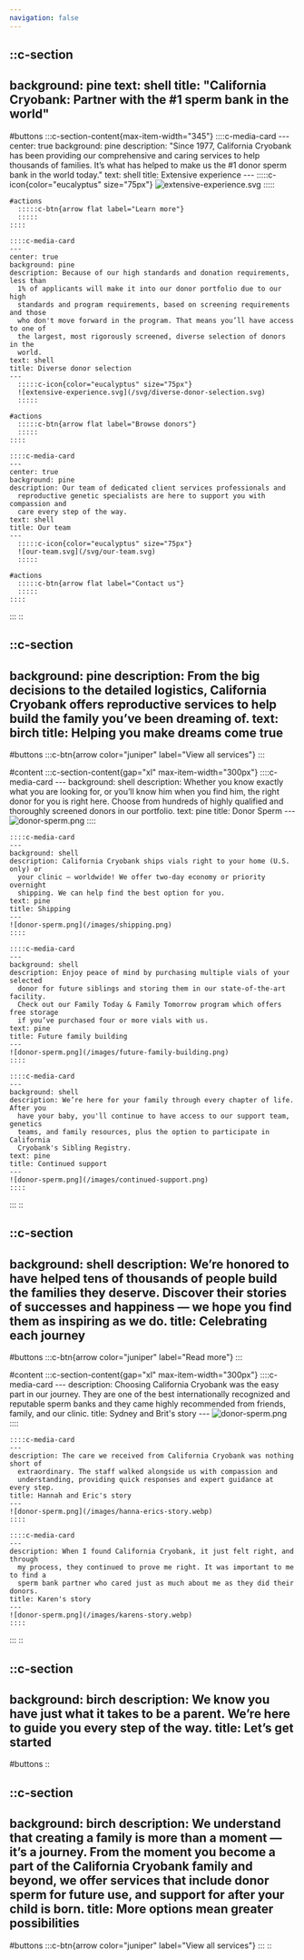```yaml
---
navigation: false
---
```


::c-section
---
background: pine
text: shell
title: "California Cryobank: Partner with the #1 sperm bank in the world"
---
#buttons
  :::c-section-content{max-item-width="345"}
    ::::c-media-card
    ---
    center: true
    background: pine
    description: "Since 1977, California Cryobank has been providing our
      comprehensive and caring services to help thousands of families. It’s what has
      helped to make us the #1 donor sperm bank in the world today."
    text: shell
    title: Extensive experience
    ---
      :::::c-icon{color="eucalyptus" size="75px"}
      ![extensive-experience.svg](/svg/extensive-experience.svg)
      :::::
    
    #actions
      :::::c-btn{arrow flat label="Learn more"}
      :::::
    ::::
  
    ::::c-media-card
    ---
    center: true
    background: pine
    description: Because of our high standards and donation requirements, less than
      1% of applicants will make it into our donor portfolio due to our high
      standards and program requirements, based on screening requirements and those
      who don't move forward in the program. That means you’ll have access to one of
      the largest, most rigorously screened, diverse selection of donors in the
      world.
    text: shell
    title: Diverse donor selection
    ---
      :::::c-icon{color="eucalyptus" size="75px"}
      ![extensive-experience.svg](/svg/diverse-donor-selection.svg)
      :::::
    
    #actions
      :::::c-btn{arrow flat label="Browse donors"}
      :::::
    ::::
  
    ::::c-media-card
    ---
    center: true
    background: pine
    description: Our team of dedicated client services professionals and
      reproductive genetic specialists are here to support you with compassion and
      care every step of the way.
    text: shell
    title: Our team
    ---
      :::::c-icon{color="eucalyptus" size="75px"}
      ![our-team.svg](/svg/our-team.svg)
      :::::
    
    #actions
      :::::c-btn{arrow flat label="Contact us"}
      :::::
    ::::
  :::
::

::c-section
---
background: pine
description: From the big decisions to the detailed logistics, California
  Cryobank offers reproductive services to help build the family you’ve been
  dreaming of.
text: birch
title: Helping you make dreams come true
---
#buttons
  :::c-btn{arrow color="juniper" label="View all services"}
  :::

#content
  :::c-section-content{gap="xl" max-item-width="300px"}
    ::::c-media-card
    ---
    background: shell
    description: Whether you know exactly what you are looking for, or you’ll know
      him when you find him, the right donor for you is right here. Choose from
      hundreds of highly qualified and thoroughly screened donors in our portfolio.
    text: pine
    title: Donor Sperm
    ---
    ![donor-sperm.png](/images/donor-sperm.png)
    ::::
  
    ::::c-media-card
    ---
    background: shell
    description: California Cryobank ships vials right to your home (U.S. only) or
      your clinic — worldwide! We offer two-day economy or priority overnight
      shipping. We can help find the best option for you.
    text: pine
    title: Shipping
    ---
    ![donor-sperm.png](/images/shipping.png)
    ::::
  
    ::::c-media-card
    ---
    background: shell
    description: Enjoy peace of mind by purchasing multiple vials of your selected
      donor for future siblings and storing them in our state-of-the-art facility.
      Check out our Family Today & Family Tomorrow program which offers free storage
      if you’ve purchased four or more vials with us.
    text: pine
    title: Future family building
    ---
    ![donor-sperm.png](/images/future-family-building.png)
    ::::
  
    ::::c-media-card
    ---
    background: shell
    description: We’re here for your family through every chapter of life. After you
      have your baby, you'll continue to have access to our support team, genetics
      teams, and family resources, plus the option to participate in California
      Cryobank's Sibling Registry.
    text: pine
    title: Continued support
    ---
    ![donor-sperm.png](/images/continued-support.png)
    ::::
  :::
::

::c-section
---
background: shell
description: We’re honored to have helped tens of thousands of people build the
  families they deserve. Discover their stories of successes and happiness — we
  hope you find them as inspiring as we do.
title: Celebrating each journey
---
#buttons
  :::c-btn{arrow color="juniper" label="Read more"}
  :::

#content
  :::c-section-content{gap="xl" max-item-width="300px"}
    ::::c-media-card
    ---
    description: Choosing California Cryobank was the easy part in our journey. They
      are one of the best internationally recognized and reputable sperm banks and
      they came highly recommended from friends, family, and our clinic.
    title: Sydney and Brit's story
    ---
    ![donor-sperm.png](/images/sydney-brits-story.webp)
    ::::
  
    ::::c-media-card
    ---
    description: The care we received from California Cryobank was nothing short of
      extraordinary. The staff walked alongside us with compassion and
      understanding, providing quick responses and expert guidance at every step.
    title: Hannah and Eric's story
    ---
    ![donor-sperm.png](/images/hanna-erics-story.webp)
    ::::
  
    ::::c-media-card
    ---
    description: When I found California Cryobank, it just felt right, and through
      my process, they continued to prove me right. It was important to me to find a
      sperm bank partner who cared just as much about me as they did their donors.
    title: Karen's story
    ---
    ![donor-sperm.png](/images/karens-story.webp)
    ::::
  :::
::

::c-section
---
background: birch
description: We know you have just what it takes to be a parent. We’re here to
  guide you every step of the way.
title: Let’s get started
---
#buttons
::

::c-section
---
background: birch
description: We understand that creating a family is more than a moment — it’s a
  journey. From the moment you become a part of the California Cryobank family
  and beyond, we offer services that include donor sperm for future use, and
  support for after your child is born.
title: More options mean greater possibilities
---
#buttons
  :::c-btn{arrow color="juniper" label="View all services"}
  :::
::
